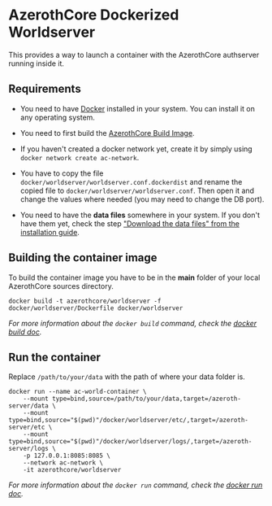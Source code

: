 # AzerothCore Dockerized Worldserver

This provides a way to launch a container with the AzerothCore authserver running inside it.

## Requirements

- You need to have [Docker](https://docs.docker.com/install/) installed in your system. You can install it on any operating system.

- You need to first build the [AzerothCore Build Image](https://github.com/azerothcore/azerothcore-wotlk/tree/master/docker/build).

- If you haven't created a docker network yet, create it by simply using `docker network create ac-network`.

- You have to copy the file `docker/worldserver/worldserver.conf.dockerdist` and rename the copied file to `docker/worldserver/worldserver.conf`. Then open it and change the values where needed (you may need to change the DB port).

- You need to have the **data files** somewhere in your system. If you don't have them yet, check the step ["Download the data files" from the installation guide](https://github.com/AzerothCore/azerothcore-wotlk/wiki/Installation#5-download-the-data-files).

## Building the container image

To build the container image you have to be in the **main** folder of your local AzerothCore sources directory.

```docker build -t azerothcore/worldserver -f docker/worldserver/Dockerfile docker/worldserver```

*For more information about the `docker build` command, check the [docker build doc](https://docs.docker.com/engine/reference/commandline/build/).*

## Run the container

Replace `/path/to/your/data` with the path of where your data folder is.

```
docker run --name ac-world-container \
    --mount type=bind,source=/path/to/your/data,target=/azeroth-server/data \
    --mount type=bind,source="$(pwd)"/docker/worldserver/etc/,target=/azeroth-server/etc \
    --mount type=bind,source="$(pwd)"/docker/worldserver/logs/,target=/azeroth-server/logs \
    -p 127.0.0.1:8085:8085 \
    --network ac-network \
    -it azerothcore/worldserver
```

*For more information about the `docker run` command, check the [docker run doc](https://docs.docker.com/engine/reference/run/).*
